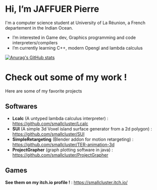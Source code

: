 # Hi, I’m JAFFUER Pierre

I'm a computer science student at University of La Réunion, a French departement in the Indian Ocean.
- I’m interested in Game dev, Graphics programming and code interpreters/compilers
- I’m currently learning C++, modern Opengl and lambda calculus

[![Anurag's GitHub stats](https://github-readme-stats.vercel.app/api?username=smallcluster&theme=codeSTACKr)](https://github.com/anuraghazra/github-readme-stats)

# Check out some of my work !

Here are some of my favorite projects

## Softwares

- **Lcalc** (A untyped lambda calculus interpreter) : https://github.com/smallcluster/Lcalc
- **SUI** (A simple 3d Voxel island surface generator from a 2d polygon) : https://github.com/smallcluster/SUI
- **SimpleRetargeting** (Blender addon for motion retargeting) : https://github.com/smallcluster/TER-animation-3d
- **ProjectGrapher** (graph plotting software in java) : https://github.com/smallcluster/ProjectGrapher

## Games

**See them on my itch.io profile !** : https://smallcluster.itch.io/



